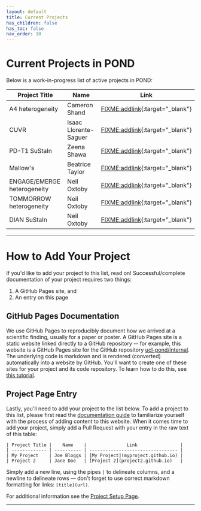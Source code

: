 ```yaml
---
layout: default
title: Current Projects
has_children: false
has_toc: false
nav_order: 10
---
```


# Current Projects in POND

Below is a work-in-progress list of active projects in POND:

| Project Title | Name                  | Link                  |
| ------------- | --------------------- | --------------------- |
| A4 heterogeneity | Cameron Shand | [FIXME:addlink](){:target="_blank"} |
| CUVR          | Isaac Llorente-Saguer | [FIXME:addlink](){:target="_blank"} |
| PD-T1 SuStaIn | Zeena Shawa           | [FIXME:addlink](){:target="_blank"} |
| Mallow's      | Beatrice Taylor       | [FIXME:addlink](){:target="_blank"} |
| ENGAGE/EMERGE heterogeneity | Neil Oxtoby | [FIXME:addlink](){:target="_blank"} |
| TOMMORROW heterogeneity     | Neil Oxtoby | [FIXME:addlink](){:target="_blank"} |
| DIAN SuStaIn | Neil Oxtoby           | [FIXME:addlink](){:target="_blank"} |


---------------------------------------------------------------------------------

# How to Add Your Project

If you'd like to add your project to this list, read on! Successful/complete documentation of your project requires two things:

1. A GitHub Pages site, and
2. An entry on this page

## GitHub Pages Documentation

We use GitHub Pages to reproducibly document how we arrived at a scientific finding, usually for a paper or poster. A GitHub Pages site is a static website linked directly to a GitHub repository -- for example, this website is a GitHub Pages site for the GitHub repository [ucl-pond/internal](https://github.com/ucl-pond/internal). The underlying code is markdown and is rendered (converted) automatically into a website by GitHub. You'll want to create one of these sites for your project and its code repository. To learn how to do this, see [this tutorial](/docs/Contributing/project-documentation/).

## Project Page Entry

Lastly, you'll need to add your project to the list below.
To add a project to this list, please first read the [documentation guide](/docs/Contributing/documentation_guidelines) to familiarize yourself with the process of adding content to this website. When it comes time to add your project, simply add a Pull Request with your entry in the raw text of this table:

```
| Project Title |    Name    |               Link                |
| ------------- | ---------- | --------------------------------- |
| My Project    | Joe Bloggs | [My Project](myproject.github.io) |
| Project 2     | Jane Doe   | [Project 2](project2.github.io)   |
```

Simply add a new line, using the pipes `|` to delineate columns, and a newline to delineate rows — don't forget to use correct markdown formatting for links: `[title](url)`.

For additional information see the [Project Setup Page](/docs/LabHome/ProjectSetup/).

----------------------------------------

